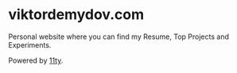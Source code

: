 # viktordemydov.com
Personal website where you can find my Resume, Top Projects and Experiments.

Powered by [11ty](https://www.11ty.dev/).
